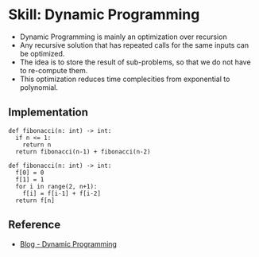 # Skill: Dynamic Programming

- Dynamic Programming is mainly an optimization over recursion
- Any recursive solution that has repeated calls for the same inputs can be optimized.
- The idea is to store the result of sub-problems, so that we do not have to re-compute them.
- This optimization reduces time complecities from exponential to polynomial.

## Implementation

```
def fibonacci(n: int) -> int:
  if n <= 1:
    return n
  return fibonacci(n-1) + fibonacci(n-2)
```
```
def fibonacci(n: int) -> int:
  f[0] = 0
  f[1] = 1
  for i in range(2, n+1):
    f[i] = f[i-1] + f[i-2]
  return f[n]
```

## Reference

- [Blog - Dynamic Programming](https://www.geeksforgeeks.org/dynamic-programming/)